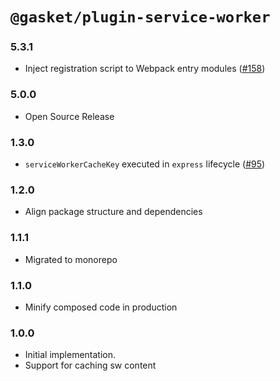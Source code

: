 # `@gasket/plugin-service-worker`

### 5.3.1

- Inject registration script to Webpack entry modules ([#158])

### 5.0.0

- Open Source Release

### 1.3.0

- `serviceWorkerCacheKey` executed in `express` lifecycle ([#95])

### 1.2.0

- Align package structure and dependencies

### 1.1.1

- Migrated to monorepo

### 1.1.0

- Minify composed code in production

### 1.0.0

- Initial implementation.
- Support for caching sw content

[#95]:https://github.com/godaddy/gasket/pull/95
[#158]: https://github.com/godaddy/gasket/pull/158
